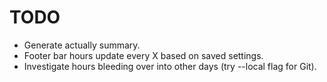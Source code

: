 # TODO
* Generate actually summary.
* Footer bar hours update every X based on saved settings.
* Investigate hours bleeding over into other days (try --local flag for Git).
